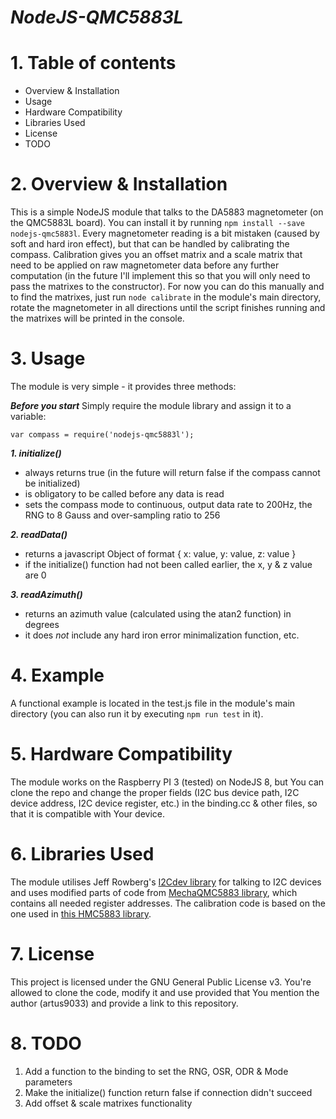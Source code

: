 # *NodeJS-QMC5883L*

# 1. Table of contents
- Overview & Installation
- Usage
- Hardware Compatibility
- Libraries Used
- License
- TODO

# 2. Overview & Installation
This is a simple NodeJS module that talks to the DA5883 magnetometer (on the QMC5883L board). You can install it by running ```npm install --save nodejs-qmc5883l```. Every magnetometer reading is a bit mistaken (caused by soft and hard iron effect), but that can be handled by calibrating the compass. Calibration gives you an offset matrix and a scale matrix that need to be applied on raw magnetometer data before any further computation (in the future I'll implement this so that you will only need to pass the matrixes to the constructor). For now you can do this manually and to find the matrixes, just run ```node calibrate``` in the module's main directory, rotate the magnetometer in all directions until the script finishes running and the matrixes will be printed in the console.

# 3. Usage
The module is very simple - it provides three methods:

_**Before you start**_
Simply require the module library and assign it to a variable:
```node
var compass = require('nodejs-qmc5883l');
```

_**1. initialize()**_
* always returns true (in the future will return false if the compass cannot be initialized)
* is obligatory to be called before any data is read
* sets the compass mode to continuous, output data rate to 200Hz, the RNG to 8 Gauss and over-sampling ratio to 256

_**2. readData()**_
* returns a javascript Object of format { x: value, y: value, z: value }
* if the initialize() function had not been called earlier, the x, y & z value are 0

_**3. readAzimuth()**_
* returns an azimuth value (calculated using the atan2 function) in degrees
* it does *not* include any hard iron error minimalization function, etc.

# 4. Example
A functional example is located in the test.js file in the module's main directory (you can also run it by executing ```npm run test``` in it).

# 5. Hardware Compatibility
The module works on the Raspberry PI 3 (tested) on NodeJS 8, but You can clone the repo and change the proper fields (I2C bus device path, I2C device address, I2C device register, etc.) in the binding.cc & other files, so that it is compatible with Your device.

# 6. Libraries Used
The module utilises Jeff Rowberg's [I2Cdev library][i2cdev] for talking to I2C devices and uses modified parts of code from [MechaQMC5883 library][qmclib], which contains all needed register addresses. The calibration code is based on the one used in [this HMC5883 library][hmclib].

# 7. License
This project is licensed under the GNU General Public License v3. You're allowed to clone the code, modify it and use provided that You mention the author (artus9033) and provide a link to this repository.

# 8. TODO
1. Add a function to the binding to set the RNG, OSR, ODR & Mode parameters
2. Make the initialize() function return false if connection didn't succeed
3. Add offset & scale matrixes functionality

[i2cdev]: https://github.com/jrowberg/i2cdevlib
[qmclib]: https://github.com/mechasolution/Mecha_QMC5883L
[hmclib]: https://github.com/psiphi75/compass-hmc5883l